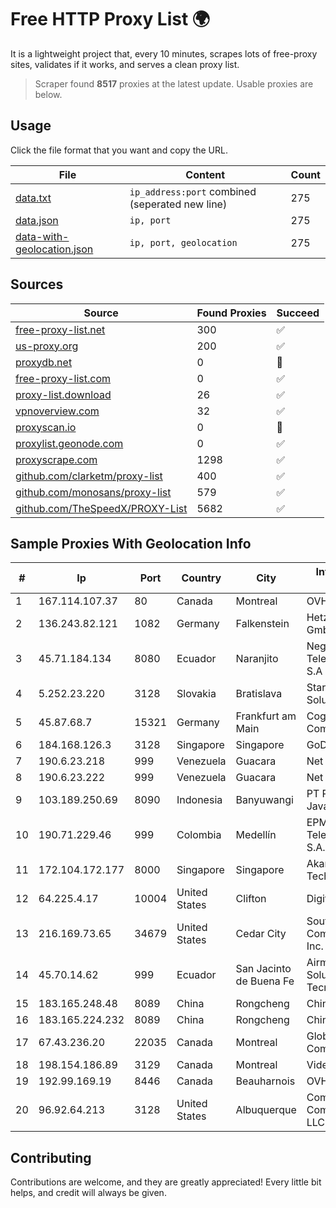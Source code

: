 
# Free HTTP Proxy List 🌍

It is a lightweight project that, every 10 minutes, scrapes lots of free-proxy sites, validates if it works, and serves a clean proxy list.


> Scraper found **8517** proxies at the latest update. Usable proxies are below.

## Usage

Click the file format that you want and copy the URL.


|File|Content|Count|
|----|-------|-----|
|[data.txt](https://raw.githubusercontent.com/themiralay/Proxy-List-World/master/data.txt)|`ip_address:port` combined (seperated new line)|275|
|[data.json](https://raw.githubusercontent.com/themiralay/Proxy-List-World/master/data.json)|`ip, port`|275|
|[data-with-geolocation.json](https://raw.githubusercontent.com/themiralay/Proxy-List-World/master/data-with-geolocation.json)|`ip, port, geolocation`|275|

## Sources

|Source|Found Proxies|Succeed|
|------|-------------|-------|
|[free-proxy-list.net](https://free-proxy-list.net)|300|✅|
|[us-proxy.org](https://www.us-proxy.org)|200|✅|
|[proxydb.net](http://proxydb.net)|0|🚫|
|[free-proxy-list.com](https://free-proxy-list.com/?page=&port=&type%5B%5D=http&type%5B%5D=https&up_time=0&search=Search)|0|✅|
|[proxy-list.download](https://www.proxy-list.download/HTTP)|26|✅|
|[vpnoverview.com](https://vpnoverview.com/privacy/anonymous-browsing/free-proxy-servers)|32|✅|
|[proxyscan.io](https://www.proxyscan.io)|0|🚫|
|[proxylist.geonode.com](https://proxylist.geonode.com/api/proxy-list?limit=300&page=1&sort_by=lastChecked&sort_type=desc&protocols=http,https)|0|✅|
|[proxyscrape.com](https://api.proxyscrape.com/v2/?request=displayproxies&protocol=http&timeout=10000&country=all&ssl=all&anonymity=all)|1298|✅|
|[github.com/clarketm/proxy-list](https://raw.githubusercontent.com/clarketm/proxy-list/master/proxy-list-raw.txt)|400|✅|
|[github.com/monosans/proxy-list](https://raw.githubusercontent.com/monosans/proxy-list/main/proxies/http.txt)|579|✅|
|[github.com/TheSpeedX/PROXY-List](https://raw.githubusercontent.com/TheSpeedX/PROXY-List/master/http.txt)|5682|✅|


## Sample Proxies With Geolocation Info

|#|Ip|Port|Country|City|Internet Service Provider|
|-|--|----|-------|----|-------------------------|
|1|167.114.107.37|80|Canada|Montreal|OVH SAS|
|2|136.243.82.121|1082|Germany|Falkenstein|Hetzner Online GmbH|
|3|45.71.184.134|8080|Ecuador|Naranjito|Negocios Y Telefonia Nedetel S.A|
|4|5.252.23.220|3128|Slovakia|Bratislava|Stark Industries Solutions LTD|
|5|45.87.68.7|15321|Germany|Frankfurt am Main|Cogent Communications|
|6|184.168.126.3|3128|Singapore|Singapore|GoDaddy.com, LLC|
|7|190.6.23.218|999|Venezuela|Guacara|Net Uno|
|8|190.6.23.222|999|Venezuela|Guacara|Net Uno|
|9|103.189.250.69|8090|Indonesia|Banyuwangi|PT Pandawa Lima Java Network|
|10|190.71.229.46|999|Colombia|Medellín|EPM Telecomunicaciones S.A. E.S.P.|
|11|172.104.172.177|8000|Singapore|Singapore|Akamai Technologies|
|12|64.225.4.17|10004|United States|Clifton|DigitalOcean, LLC|
|13|216.169.73.65|34679|United States|Cedar City|South Central Communications, Inc.|
|14|45.70.14.62|999|Ecuador|San Jacinto de Buena Fe|Airmaxtelecom Soluciones Tecnologicas S.A|
|15|183.165.248.48|8089|China|Rongcheng|Chinanet|
|16|183.165.224.232|8089|China|Rongcheng|Chinanet|
|17|67.43.236.20|22035|Canada|Montreal|GloboTech Communications|
|18|198.154.186.89|3129|Canada|Montreal|Videotron Ltee|
|19|192.99.169.19|8446|Canada|Beauharnois|OVH SAS|
|20|96.92.64.213|3128|United States|Albuquerque|Comcast Cable Communications, LLC|



## Contributing

Contributions are welcome, and they are greatly appreciated! Every
little bit helps, and credit will always be given.

